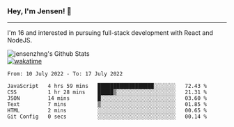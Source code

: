 ### Hey, I'm Jensen! 👋

---

I'm 16 and interested in pursuing full-stack development with React and NodeJS.

![jensenzhng's Github Stats](https://github-readme-stats.vercel.app/api?username=jensenzhng&theme=dark&show_icons=true&count_private=true)
<br />
[![wakatime](https://wakatime.com/badge/user/cbfc263d-3611-4e36-8278-8fad45fe3f62.svg)](https://wakatime.com/@cbfc263d-3611-4e36-8278-8fad45fe3f62)

<!--START_SECTION:waka-->

```text
From: 10 July 2022 - To: 17 July 2022

JavaScript   4 hrs 59 mins   ██████████████████░░░░░░░   72.43 %
CSS          1 hr 28 mins    █████▒░░░░░░░░░░░░░░░░░░░   21.31 %
JSON         14 mins         █░░░░░░░░░░░░░░░░░░░░░░░░   03.60 %
Text         7 mins          ▒░░░░░░░░░░░░░░░░░░░░░░░░   01.85 %
HTML         2 mins          ░░░░░░░░░░░░░░░░░░░░░░░░░   00.65 %
Git Config   0 secs          ░░░░░░░░░░░░░░░░░░░░░░░░░   00.14 %
```

<!--END_SECTION:waka-->
